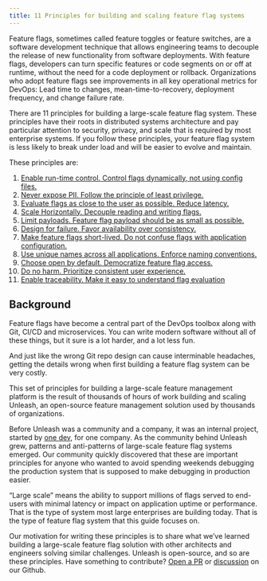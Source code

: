 ```yaml
---
title: 11 Principles for building and scaling feature flag systems
---
```


Feature flags, sometimes called feature toggles or feature switches, are a software development technique that allows engineering teams to decouple the release of new functionality from software deployments. With feature flags, developers can turn specific features or code segments on or off at runtime, without the need for a code deployment or rollback. Organizations who adopt feature flags see improvements in all key operational metrics for DevOps: Lead time to changes, mean-time-to-recovery, deployment frequency, and change failure rate.

There are 11 principles for building a large-scale feature flag system. These principles have their roots in distributed systems architecture and pay particular attention to security, privacy, and scale that is required by most enterprise systems. If you follow these principles, your feature flag system is less likely to break under load and will be easier to evolve and maintain.

These principles are:

1. [Enable run-time control. Control flags dynamically, not using config files.](./runtime-control.md)
2. [Never expose PII. Follow the principle of least privilege.](./never-expose-pii.md)
3. [Evaluate flags as close to the user as possible. Reduce latency.](./evaluate-flags-close-to-user.md)
4. [Scale Horizontally. Decouple reading and writing flags.](./scale-horizontally.md)
5. [Limit payloads. Feature flag payload should be as small as possible.](./limit-payloads.md)
6. [Design for failure. Favor availability over consistency.](./availability-over-consistency.md)
7. [Make feature flags short-lived. Do not confuse flags with application configuration.](./short-lived-feature-flags.md)
8. [Use unique names across all applications. Enforce naming conventions.](./unique-names.md)
9. [Choose open by default. Democratize feature flag access.](./democratize-feature-flag-access.md)
10. [Do no harm. Prioritize consistent user experience.](./prioritize-ux.md)
11.  [Enable traceability. Make it easy to understand flag evaluation](./enable-traceability.md)

## Background

Feature flags have become a central part of the DevOps toolbox along with Git, CI/CD and microservices. You can write modern software without all of these things, but it sure is a lot harder, and a lot less fun.  

And just like the wrong Git repo design can cause interminable headaches, getting the details wrong when first building a feature flag system can be very costly.

This set of principles for building a large-scale feature management platform is the result of thousands of hours of work building and scaling Unleash, an open-source feature management solution used by thousands of organizations.  

Before Unleash was a community and a company, it was an internal project, started by [one dev](https://github.com/ivarconr), for one company. As the community behind Unleash grew, patterns and anti-patterns of large-scale feature flag systems emerged. Our community quickly discovered that these are important principles for anyone who wanted to avoid spending weekends debugging the production system that is supposed to make debugging in production easier.

“Large scale” means the ability to support millions of flags served to end-users with minimal latency or impact on application uptime or performance. That is the type of system most large enterprises are building today. That is the type of feature flag system that this guide focuses on.

Our motivation for writing these principles is to share what we’ve learned building a large-scale feature flag solution with other architects and engineers solving similar challenges. Unleash is open-source, and so are these principles. Have something to contribute? [Open a PR](https://github.com/Unleash/unleash/pulls) or [discussion](https://github.com/orgs/Unleash/discussions) on our Github.
